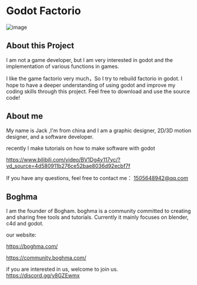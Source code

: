 # Godot Factorio
![image](https://github.com/JACKADUX/godot-Factorio/assets/87265559/a83ba665-24fc-4ff1-8ecf-c7050f061725)

## About this Project
I am not a game developer, but I am very interested in godot and the implementation of various functions in games. 

I like the game factorio very much，So I try to rebuild factorio in godot.
I hope to have a deeper understanding of using godot and improve my coding skills through this project.
Feel free to download and use the source code!


## About me
My name is Jack ,I'm from china and I am a graphic designer, 2D/3D motion designer, and a software developer.

recently I make tutorials on how to make software with godot

https://www.bilibili.com/video/BV1Dg4y117yc/?vd_source=4d580911b276ce52bae8036d92ecbf7f

If you have any questions, feel free to contact me： 1505648942@qq.com


## Boghma
I am the founder of Bogham. 
boghma is a community committed to creating and sharing free tools and tutorials. Currently it mainly focuses on blender, c4d and godot. 

our website: 

  https://boghma.com/
  
  https://community.boghma.com/

if you are interested in us, welcome to join us.
https://discord.gg/y8GZEwmx
